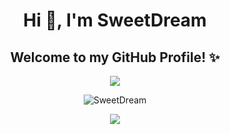 <h1 align="center">Hi 👋, I'm SweetDream</h1>

<h2 align="center">Welcome to my GitHub Profile! ✨</h2>

<p align="center">
<img src="https://github.com/SweetDreamzZz/SweetDreamzZz/blob/babeac52b2bb617d520cb08852f38d3ec6e8eadf/день свиньи.gif">
</p>

<p align="center"> <img src="https://komarev.com/ghpvc/?username=sweetdreamzzz" alt="SweetDream" /> </p>

<p align="center">
<img src="https://github-readme-stats.vercel.app/api?username=sweetdreamzzz&show_icons=true&count_private=true&theme=radical">
</p>
